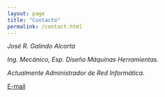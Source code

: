```yaml
---
layout: page
title: "Contacto"
permalink: /contact.html
---
```


*José R. Galindo Alcorta*

*Ing. Mecánico, Esp. Diseño Máquinas Herramientas.*

*Actualmente Administrador de Red Informática.*


[E-mail](mailto:socialgl2-blogs@yahoo.com)